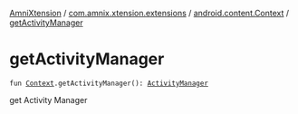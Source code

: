 [AmniXtension](../../index.md) / [com.amnix.xtension.extensions](../index.md) / [android.content.Context](index.md) / [getActivityManager](./get-activity-manager.md)

# getActivityManager

`fun `[`Context`](https://developer.android.com/reference/android/content/Context.html)`.getActivityManager(): `[`ActivityManager`](https://developer.android.com/reference/android/app/ActivityManager.html)

get Activity Manager

